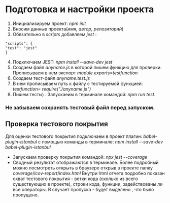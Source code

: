 # Подготовка и настройки проекта

1. Инициализируем проект: _npm init_
2. Вносим данные проекта(_имя, автор, репозиторий_)
3. Обязательно в _scripts_ добавляем _jest_ :

```
"scripts": {
"test": "jest"
}
```

4. Подключаем JEST: _npm install --save-dev jest_
5. Создаем файл _anyname.js_ в которой пишем функцию для проверки. Прописываем в нем экспорт _module.exports=testfunction_
6. Cоздаем тест-файл _anyname.test.js_
7. В нем прописываем путь к файлу с тестируемой функцией: _testfunction= require("./anyname.js")_
8. Пишем тесты) . Запускаеим в терминале командой: _npm run test_.

### Не забываем сохранять тестовый файл перед запуском.

## Проверка тестового покрытия

Для оценки тестового покрытия подключаем в проект плагин: _babel-plugin-istanbul_ с помощью команды в терминале: _npm install --save-dev babel-plugin-istanbul_

- Запускаем проверку покрытия командой: _npx jest --coverage_
- Сводный результат отображаются в терминале. Более подробный можно посмотреть открыть в браузере открыв в проекте папку _coverage_/_lcov-report_/_index.html_
  Внутри html отчета подробно показан охват тестового покрытия - ветки кода (сколько из всего существующих в проекте), строки кода, функции, задействованы ли все операторы. В случает пропуска - будет выделено , что было пропущено.
